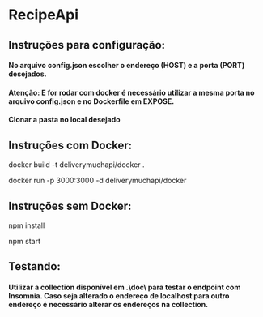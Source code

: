 # RecipeApi

## Instruções para configuração:

#### No arquivo config.json escolher o endereço (HOST) e a porta (PORT) desejados.
#### Atenção: E for rodar com docker é necessário utilizar a mesma porta no arquivo config.json e no Dockerfile em EXPOSE.

#### Clonar a pasta no local desejado

## Instruções com Docker:

docker build -t deliverymuchapi/docker .

docker run -p 3000:3000 -d deliverymuchapi/docker

## Instruções sem Docker:

npm install

npm start

## Testando:
#### Utilizar a collection disponível em .\doc\ para testar o endpoint com Insomnia. Caso seja alterado o endereço de localhost para outro endereço é necessário alterar os endereços na collection.
